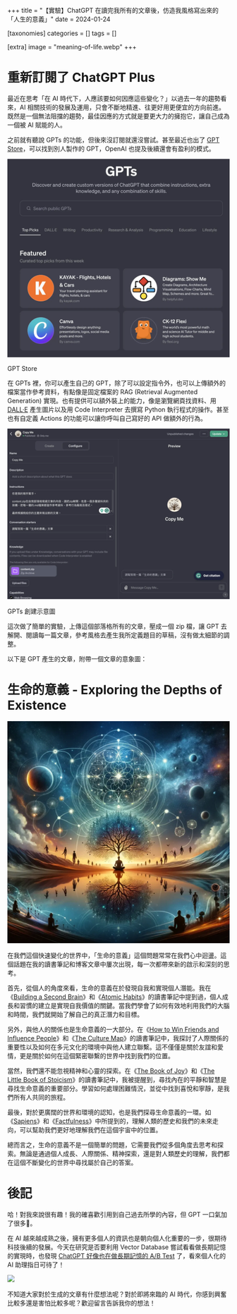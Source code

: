 +++
title = "【實驗】ChatGPT 在讀完我所有的文章後，仿造我風格寫出來的「人生的意義」"
date = 2024-01-24

[taxonomies]
categories = []
tags = []

[extra]
image = "meaning-of-life.webp"
+++

# 重新訂閱了 ChatGPT Plus
最近在思考「在 AI 時代下，人應該要如何因應這些變化？」以過去一年的趨勢看來，AI 相關技術的發展及運用，只會不斷地精進、往更好用更便宜的方向前進。既然是一個無法阻擋的趨勢，最佳因應的方式就是要更大力的擁抱它，讓自己成為一個被 AI 賦能的人。

之前就有聽說 GPTs 的功能，但後來沒訂閱就還沒嘗試。甚至最近也出了 [GPT Store](https://openai.com/blog/introducing-the-gpt-store)，可以找到別人製作的 GPT，OpenAI 也提及後續還會有盈利的模式。

![](gpt-store.webp)
<p class="image-caption">GPT Store</p>

在 GPTs 裡，你可以產生自己的 GPT，除了可以設定指令外，也可以上傳額外的檔案當作參考資料，有點像是固定檔案的 RAG (Retrieval Augmented Generation) 實現。也有提供可以額外裝上的能力，像是瀏覽網頁找資料、用 [DALL·E](https://openai.com/dall-e-3) 產生圖片以及用 Code Interpreter 去撰寫 Python 執行程式的操作。甚至也有自定義 Actions 的功能可以讓你呼叫自己寫好的 API 做額外的行為。

![](gpts.webp)
<p class="image-caption">GPTs 創建示意圖</p>

這次做了簡單的實驗，上傳這個部落格所有的文章，壓成一個 zip 檔，讓 GPT 去解開、閱讀每一篇文章，參考風格去產生我所定義題目的草稿，沒有做太細節的調整。

以下是 GPT 產生的文章，附帶一個文章的意象圖：

# 生命的意義 - Exploring the Depths of Existence

![](meaning-of-life.webp)

在我們這個快速變化的世界中，「生命的意義」這個問題常常在我們心中迴盪。這個話題在我的讀書筆記和博客文章中屢次出現，每一次都帶來新的啟示和深刻的思考。

首先，從個人的角度來看，生命的意義在於發現自我和實現個人潛能。我在《[Building a Second Brain](@/reading-notes/building-a-second-brain/index.md)》和《[Atomic Habits](@/reading-notes/atomic-habits/index.md)》的讀書筆記中提到過，個人成長和習慣的建立是實現自我價值的關鍵。當我們學會了如何有效地利用我們的大腦和時間，我們就開始了解自己的真正潛力和目標。

另外，與他人的關係也是生命意義的一大部分。在《[How to Win Friends and Influence People](@/reading-notes/how-to-win-friends-and-influence-people/index.md)》和《[The Culture Map](@/reading-notes/the-culture-map/index.md)》的讀書筆記中，我探討了人際關係的重要性以及如何在多元文化的環境中與他人建立聯繫。這不僅僅是關於友誼和愛情，更是關於如何在這個緊密聯繫的世界中找到我們的位置。

當然，我們還不能忽視精神和心靈的探索。在《[The Book of Joy](@/reading-notes/the-book-of-joy/index.md)》和《[The Little Book of Stoicism](@/reading-notes/the-little-book-of-stoicism/index.md)》的讀書筆記中，我被提醒到，尋找內在的平靜和智慧是尋找生命意義的重要部分。學習如何處理困難情況，並從中找到喜悅和寧靜，是我們所有人共同的旅程。

最後，對於更廣闊的世界和環境的認知，也是我們探尋生命意義的一環。如《[Sapiens](@/reading-notes/sapiens/index.md)》和《[Factfulness](@/reading-notes/factfulness/index.md)》中所提到的，理解人類的歷史和我們的未來走向，可以幫助我們更好地理解我們在這個宇宙中的位置。

總而言之，生命的意義不是一個簡單的問題，它需要我們從多個角度去思考和探索。無論是通過個人成長、人際關係、精神探索，還是對人類歷史的理解，我們都在這個不斷變化的世界中尋找屬於自己的答案。

# 後記

哈！對我來說很有趣！我的確喜歡引用到自己過去所學的內容，但 GPT 一口氣加了很多🤣。

在 AI 越來越成熟之後，擁有更多個人的資訊也是朝向個人化重要的一步，很期待科技後續的發展。今天在研究是否要利用 Vector Database 嘗試看看做長期記憶的實現時，也發現 [ChatGPT 好像也在做長期記憶的 A/B Test](https://www.reddit.com/r/singularity/comments/192xyp9/gpt_has_long_term_memory_now/) 了，看來個人化的 AI 助理指日可待了！

![](https://preview.redd.it/holy-crap-new-update-v0-e6lhzjuryibc1.jpeg?width=1080&crop=smart&auto=webp&s=9b48acd3dc240c3a37b8b527e44430b7c58ed30d)

不知道大家對於生成的文章有什麼想法呢？對於即將來臨的 AI 時代，你感到興奮比較多還是害怕比較多呢？歡迎留言告訴我你的想法！
